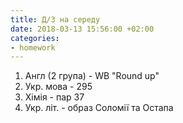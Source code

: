 ```yaml
---
title: Д/З на середу
date: 2018-03-13 15:56:00 +02:00
categories:
- homework
---
```


1. Англ (2 група) - WB "Round up"
2. Укр. мова - 295
3. Хімія - пар 37
4. Укр. літ. - образ Соломії та Остапа
